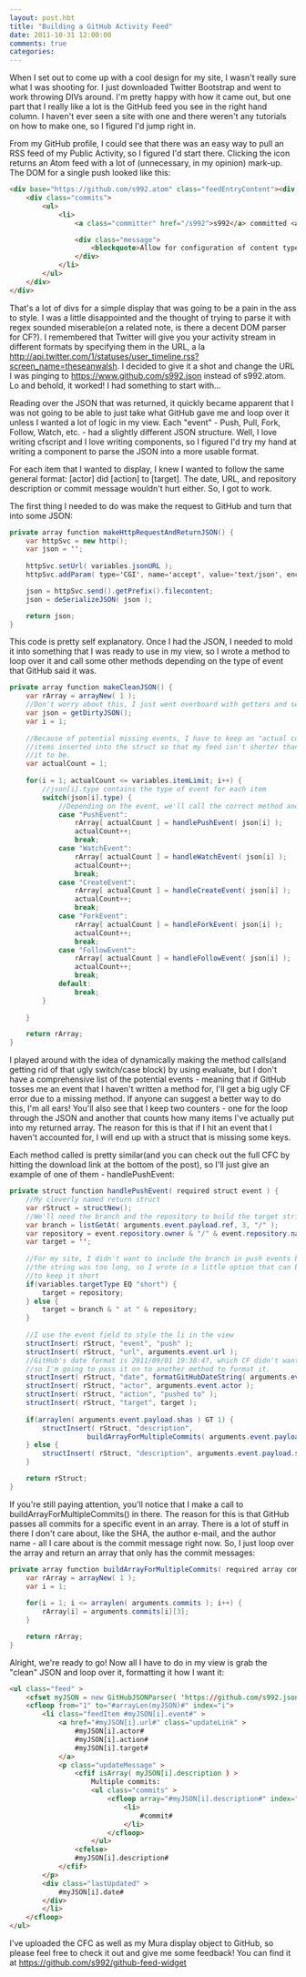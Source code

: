 ```yaml
---
layout: post.hbt
title: "Building a GitHub Activity Feed"
date: 2011-10-31 12:00:00
comments: true
categories: 
---
```

When I set out to come up with a cool design for my site, I wasn't really sure what I was shooting for. I just downloaded Twitter Bootstrap and went to work throwing DIVs around. I'm pretty happy with how it came out, but one part that I really like a lot is the GitHub feed you see in the right hand column. I haven't ever seen a site with one and there weren't any tutorials on how to make one, so I figured I'd jump right in.

<!-- more -->

From my GitHub profile, I could see that there was an easy way to pull an RSS feed of my Public Activity, so I figured I'd start there. Clicking the icon returns an Atom feed with a lot of (unnecessary, in my opinion) mark-up. The DOM for a single push looked like this:

``` html
<div base="https://github.com/s992.atom" class="feedEntryContent"><div class="details">
	<div class="commits">
		<ul>
			<li>
				<a class="committer" href="/s992">s992</a> committed <a href="/s992/tweet-this/commit/c96859cf3930d33ace3e23783d17a186af96dce0">c96859c</a>

				<div class="message">
					<blockquote>Allow for configuration of content types to Tweet from, updated readme accordingly.</blockquote>
				</div>
			</li>
		</ul>
	</div>
</div>
```

That's a lot of divs for a simple display that was going to be a pain in the ass to style. I was a little disappointed and the thought of trying to parse it with regex sounded miserable(on a related note, is there a decent DOM parser for CF?). I remembered that Twitter will give you your activity stream in different formats by specifying them in the URL, a la http://api.twitter.com/1/statuses/user_timeline.rss?screen_name=theseanwalsh. I decided to give it a shot and change the URL I was pinging to https://www.github.com/s992.json instead of s992.atom. Lo and behold, it worked! I had something to start with...

Reading over the JSON that was returned, it quickly became apparent that I was not going to be able to just take what GitHub gave me and loop over it unless I wanted a lot of logic in my view. Each "event" - Push, Pull, Fork, Follow, Watch, etc. - had a slightly different JSON structure. Well, I love writing cfscript and I love writing components, so I figured I'd try my hand at writing a component to parse the JSON into a more usable format.

For each item that I wanted to display, I knew I wanted to follow the same general format: [actor] did [action] to [target]. The date, URL, and repository description or commit message wouldn't hurt either. So, I got to work.

The first thing I needed to do was make the request to GitHub and turn that into some JSON:

```java
private array function makeHttpRequestAndReturnJSON() {
	var httpSvc = new http();
	var json = '';
	
	httpSvc.setUrl( variables.jsonURL );
	httpSvc.addParam( type='CGI', name='accept', value='text/json', encoded='no' );

	json = httpSvc.send().getPrefix().filecontent;
	json = deSerializeJSON( json );

	return json;
}
```

This code is pretty self explanatory. Once I had the JSON, I needed to mold it into something that I was ready to use in my view, so I wrote a method to loop over it and call some other methods depending on the type of event that GitHub said it was.

```java
private array function makeCleanJSON() {
	var rArray = arrayNew( 1 );
	//Don't worry about this, I just went overboard with getters and setters
	var json = getDirtyJSON();
	var i = 1;
	
	//Because of potential missing events, I have to keep an "actual count" of
	//items inserted into the struct so that my feed isn't shorter than I want
	//it to be.
	var actualCount = 1;
	
	for(i = 1; actualCount <= variables.itemLimit; i++) {
		//json[i].type contains the type of event for each item
		switch(json[i].type) {
			//Depending on the event, we'll call the correct method and pass it the item in question
			case "PushEvent":
				rArray[ actualCount ] = handlePushEvent( json[i] );
				actualCount++;
				break;
			case "WatchEvent":
				rArray[ actualCount ] = handleWatchEvent( json[i] );
				actualCount++;
				break;
			case "CreateEvent":
				rArray[ actualCount ] = handleCreateEvent( json[i] );
				actualCount++;
				break;
			case "ForkEvent":
				rArray[ actualCount ] = handleForkEvent( json[i] );
				actualCount++;
				break;
			case "FollowEvent":
				rArray[ actualCount ] = handleFollowEvent( json[i] );
				actualCount++;
				break;
			default:
				break;
		}
		
	}

	return rArray;
}
```

I played around with the idea of dynamically making the method calls(and getting rid of that ugly switch/case block) by using evaluate, but I don't have a comprehensive list of the potential events - meaning that if GitHub tosses me an event that I haven't written a method for, I'll get a big ugly CF error due to a missing method. If anyone can suggest a better way to do this, I'm all ears! You'll also see that I keep two counters - one for the loop through the JSON and another that counts how many items I've actually put into my returned array. The reason for this is that if I hit an event that I haven't accounted for, I will end up with a struct that is missing some keys.

Each method called is pretty similar(and you can check out the full CFC by hitting the download link at the bottom of the post), so I'll just give an example of one of them - handlePushEvent:

```java
private struct function handlePushEvent( required struct event ) {
	//My cleverly named return struct
	var rStruct = structNew();
	//We'll need the branch and the repository to build the target string
	var branch = listGetAt( arguments.event.payload.ref, 3, "/" );
	var repository = event.repository.owner & "/" & event.repository.name;
	var target = '';
	
	//For my site, I didn't want to include the branch in push events because
	//the string was too long, so I wrote in a little option that can be set
	//to keep it short
	if(variables.targetType EQ "short") {
		target = repository;
	} else {
		target = branch & " at " & repository;
	}
	
	//I use the event field to style the li in the view
	structInsert( rStruct, "event", "push" );
	structInsert( rStruct, "url", arguments.event.url );
	//GitHub's date format is 2011/09/01 19:38:47, which CF didn't want to work with,
	//so I'm going to pass it on to another method to format it.
	structInsert( rStruct, "date", formatGitHubDateString( arguments.event.created_at ) );
	structInsert( rStruct, "actor", arguments.event.actor );
	structInsert( rStruct, "action", "pushed to" );
	structInsert( rStruct, "target", target );
	
	if(arraylen( arguments.event.payload.shas ) GT 1) {
		structInsert( rStruct, "description", 
	               buildArrayForMultipleCommits( arguments.event.payload.shas ) );
	} else {
		structInsert( rStruct, "description", arguments.event.payload.shas[1][3] );
	}

	return rStruct;
}
```

If you're still paying attention, you'll notice that I make a call to buildArrayForMultipleCommits() in there. The reason for this is that GitHub passes all commits for a specific event in an array. There is a lot of stuff in there I don't care about, like the SHA, the author e-mail, and the author name - all I care about is the commit message right now. So, I just loop over the array and return an array that only has the commit messages:

```java
private array function buildArrayForMultipleCommits( required array commits ) {
	var rArray = arrayNew( 1 );
	var i = 1;
	
	for(i = 1; i <= arraylen( arguments.commits ); i++) {
		rArray[i] = arguments.commits[i][3];
	}

	return rArray;
}
```

Alright, we're ready to go! Now all I have to do in my view is grab the "clean" JSON and loop over it, formatting it how I want it:

```html
<ul class="feed" >
	<cfset myJSON = new GitHubJSONParser( 'https://github.com/s992.json' ).getCleanJSON() />
	<cfloop from="1" to="#arrayLen(myJSON)#" index="i">
		<li class="feedItem #myJSON[i].event#" >
			<a href="#myJSON[i].url#" class="updateLink" >
				#myJSON[i].actor# 
				#myJSON[i].action# 
				#myJSON[i].target#
			</a>
			<p class="updateMessage" >
				<cfif isArray( myJSON[i].description ) >
					Multiple commits:
					<ul class="commits" >
						<cfloop array="#myJSON[i].description#" index="commit" >
							<li>
								#commit#
							</li>
						</cfloop>
					</ul>
				<cfelse>
				#myJSON[i].description#
			</cfif>
		</p>
		<div class="lastUpdated" >
			#myJSON[i].date#
		</div>
	    </li>
    </cfloop>
</ul>
```

I've uploaded the CFC as well as my Mura display object to GitHub, so please feel free to check it out and give me some feedback! You can find it at https://github.com/s992/github-feed-widget